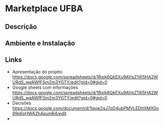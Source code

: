 # Marketplace UFBA

## Descrição

## Ambiente e Instalação

## Links

- Apresentação do projeto https://docs.google.com/spreadsheets/d/1Rxjk6QkEXu9AVpZ1Xl5HA2WURdS_weAWfFSm2m3YGTY/edit?gid=0#gid=0
- Google sheets com informações https://docs.google.com/spreadsheets/d/1Rxjk6QkEXu9AVpZ1Xl5HA2WURdS_weAWfFSm2m3YGTY/edit?gid=0#gid=0
- Decisões https://docs.google.com/document/d/1Iaoe2qJ7oD4ubPMVLEDttXMX0o89jdloHWA2h4aumB4/edit
-
